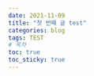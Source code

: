 ```yaml
---
date: 2021-11-09
title: "첫 번째 글 test"
categories: blog
tags: TEST
# 목차
toc: true  
toc_sticky: true 
---
```



